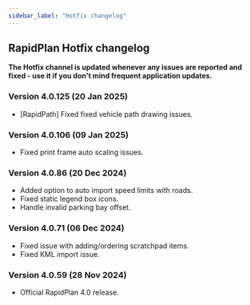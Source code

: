 ```yaml
---
sidebar_label: "Hotfix changelog"
---
```


## RapidPlan Hotfix changelog

**The Hotfix channel is updated whenever any issues are reported and fixed - use it if you don't mind frequent application updates.**

### Version 4.0.125 (20 Jan 2025) 
* [RapidPath] Fixed fixed vehicle path drawing issues.
 
### Version 4.0.106 (09 Jan 2025)
* Fixed print frame auto scaling issues.
 
### Version 4.0.86 (20 Dec 2024)
* Added option to auto import speed limits with roads.
* Fixed static legend box icons.
* Handle invalid parking bay offset.
 
### Version 4.0.71 (06 Dec 2024)
* Fixed issue with adding/ordering scratchpad items.
* Fixed KML import issue.
 
### Version 4.0.59 (28 Nov 2024)
* Official RapidPlan 4.0 release.